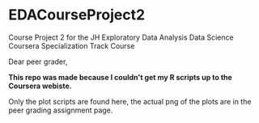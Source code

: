 EDACourseProject2
=================

Course Project 2 for the JH Exploratory Data Analysis Data Science Coursera Specialization Track Course

Dear peer grader,

**This repo was made because I couldn't get my R scripts up to the Coursera webiste.**

Only the plot scripts are found here, the actual png of the plots are in the peer grading assignment page.
